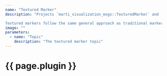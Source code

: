 ```yaml
---
name: "Textured Marker"
description: "Projects `marti_visualization_msgs::TexturedMarker` and `marti_visualization_msgs::TexturedMarkerArray` message data into the scene.

Textured markers follow the same general approach as traditional markers, but can be used to texture dense image data onto a quad which is projected into the scene."
image: ""
parameters:
  - name: "Topic"
    description: "The textured marker topic"
---
```


# {{ page.plugin }}
